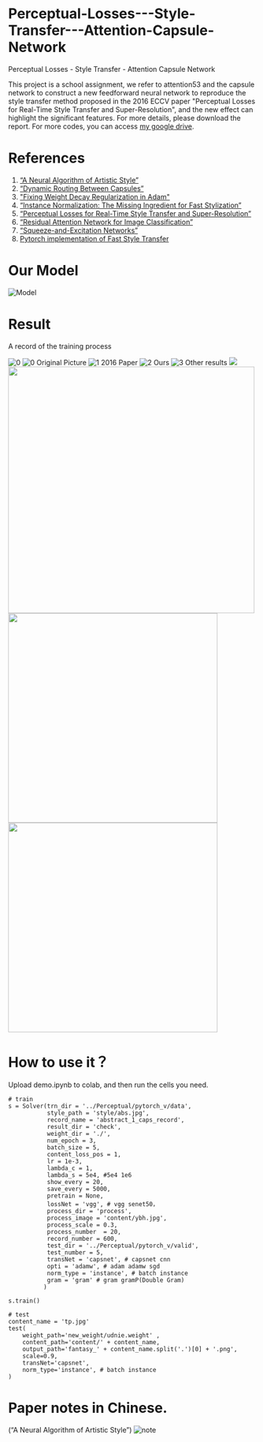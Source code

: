 # Perceptual-Losses---Style-Transfer---Attention-Capsule-Network
Perceptual Losses - Style Transfer - Attention Capsule Network

This project is a school assignment, we refer to attention53 and the capsule network to construct a new feedforward neural network to reproduce the style transfer method proposed in the 2016 ECCV paper "Perceptual Losses for Real-Time Style Transfer and Super-Resolution", and the new effect can highlight the significant features.
For more details, please download the report.
For more codes, you can access [my google drive](https://drive.google.com/open?id=1CbY5-lACB-DyZJtiQv6WRlkgkjZBrC8e).

# References
1. [“A Neural Algorithm of Artistic Style”](https://arxiv.org/pdf/1508.06576.pdf)
2. [“Dynamic Routing Between Capsules”](https://arxiv.org/abs/1710.09829)
3. ["Fixing Weight Decay Regularization in Adam"](https://arxiv.org/abs/1711.05101)
4. [“Instance Normalization: The Missing Ingredient for Fast Stylization”](https://arxiv.org/abs/1607.08022)
5. [“Perceptual Losses for Real-Time Style Transfer and Super-Resolution”](https://arxiv.org/abs/1603.08155)
6. [“Residual Attention Network for Image Classification”](https://arxiv.org/pdf/1704.06904.pdf)
7. [“Squeeze-and-Excitation Networks”](https://arxiv.org/abs/1709.01507)
8. [Pytorch implementation of Fast Style Transfer](https://github.com/eveningglow/fast-style-transfer-pytorch)
# Our Model
![Model](pics/model.png)
# Result
A record of the training process

![0](pics/1545132249292.gif)
![0](pics/1544722560432.gif)
Original Picture
![1](pics/ybhpp.png)
2016 Paper
![2](pics/ybh_s.png)
Ours
![3](pics/capsnet_vgg_ybh.png)
Other results
<img src="pics/sqfwgroup.png"/>
<img src="pics/udnie_sqfwgroup.png" height="500"/>
<img src="pics/wqz.jpg" width="425" />
<img src="pics/candy_wqz.png" width="425" />
# How to use it？
Upload demo.ipynb to colab, and then run the cells you need.
```
# train
s = Solver(trn_dir = '../Perceptual/pytorch_v/data',
           style_path = 'style/abs.jpg', 
           record_name = 'abstract_1_caps_record',
           result_dir = 'check', 
           weight_dir = './',
           num_epoch = 3,
           batch_size = 5,
           content_loss_pos = 1,
           lr = 1e-3,
           lambda_c = 1,
           lambda_s = 5e4, #5e4 1e6
           show_every = 20,
           save_every = 5000,
           pretrain = None,
           lossNet = 'vgg', # vgg senet50， 
           process_dir = 'process', 
           process_image = 'content/ybh.jpg', 
           process_scale = 0.3, 
           process_number  = 20, 
           record_number = 600,
           test_dir = '../Perceptual/pytorch_v/valid',
           test_number = 5,
           transNet = 'capsnet', # capsnet cnn
           opti = 'adamw', # adam adamw sgd
           norm_type = 'instance', # batch instance
           gram = 'gram' # gram gramP(Double Gram)
          )

s.train()

# test
content_name = 'tp.jpg'
test(
    weight_path='new_weight/udnie.weight' ,
    content_path='content/' + content_name, 
    output_path='fantasy_' + content_name.split('.')[0] + '.png',
    scale=0.9,
    transNet='capsnet',
    norm_type='instance', # batch instance
)
```
# Paper notes in Chinese.
(“A Neural Algorithm of Artistic Style”)
![note](pics/note.jpg)
